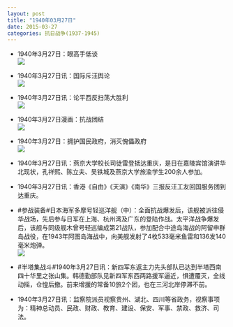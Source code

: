 ```yaml
---
layout: post
title: "1940年03月27日"
date: 2015-03-27
categories: 抗日战争(1937-1945)
---
```


<meta name="referrer" content="no-referrer" />

- 1940年3月27日：眼高手低谈 <br/><img src="https://ww4.sinaimg.cn/large/aca367d8jw1eqkoxbp3f6j20zy0hp7en.jpg" />

- 1940年3月27日讯：国际斥汪舆论 <br/><img src="https://ww3.sinaimg.cn/large/aca367d8jw1eqkn6k6g5aj207z0hjwgc.jpg" />

- 1940年3月27日讯：论平西反扫荡大胜利 <br/><img src="https://ww3.sinaimg.cn/large/aca367d8jw1eqklfu653gj20ex10xdph.jpg" />

- 1940年3月27日漫画：抗战团结 <br/><img src="https://ww2.sinaimg.cn/large/aca367d8jw1eqkjpvxu0oj20fw0ei0vh.jpg" />

- 1940年3月27日：拥护国民政府，消灭傀儡政府 <br/><img src="https://ww4.sinaimg.cn/large/aca367d8jw1eqkct1mnh4j21110h3n9h.jpg" />

- 1940年3月27日讯：燕京大学校长司徒雷登抵达重庆，是日在嘉陵宾馆演讲华北现状，孔祥熙、陈立夫、吴铁城及燕京大学旅渝学生200余人参加。 

- 1940年3月27日讯：香港《自由》《天演》《南华》三报反汪工友回国服务团到达重庆。 

- #参战装备#日本海军多摩号轻巡洋舰（中）：全面抗战爆发后，该舰被派往侵华战场，先后参与日军在上海、杭州湾及广东的登陆作战。太平洋战争爆发后，该舰与同级舰木曾号轻巡编成第21战队，参加配合中途岛海战的阿留申群岛战役，在1943年阿图岛海战中，向美舰发射了4枚533毫米鱼雷和136发140毫米炮弹。 <br/><img src="https://ww1.sinaimg.cn/large/aca367d8jw1eqk0d81g70j20dw0hjdid.jpg" />

- #半塔集战斗#1940年3月27日讯：新四军东返主力先头部队已达到半塔西南四十华里之张山集。韩德勤部队见新四军东西两路援军逼近，惧遭覆灭，全线动摇，仓惶后撤。前来增援的常备10旅2个团，也在三河北岸停滞不前。 

- 1940年3月27日讯：监察院派员视察贵州、湖北、四川等省政务，视察事项为：精神总动员、民政、财政、教育、建设、保安、军事、禁政、救济、司法。 

